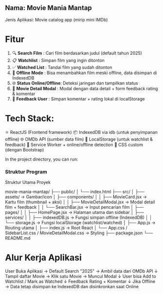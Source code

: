 ## Nama: Movie Mania Mantap
Jenis Aplikasi: Movie catalog app (mirip mini IMDb)

# Fitur                 
1. 🔍 **Search Film**          : Cari film berdasarkan judul (default tahun 2025)                
2. 📋 **Watchlist**            : Simpan film yang ingin ditonton                                 
3. ✅ **Watched List**         : Tandai film yang sudah ditonton                                 
4. 📴 **Offline Mode**         : Bisa menambahkan film meski offline, data disimpan di IndexedDB 
5. 🌐 **Status Online/Offline**: Deteksi jaringan dan tampilkan status                           
6. 🧾 **Movie Detail Modal**   : Modal dengan data detail + form feedback rating & komentar      
7. 💾 **Feedback User**        : Simpan komentar + rating lokal di localStorage                  


# Tech Stack:

  ⚛️ ReactJS (Frontend framework)
  📦 IndexedDB via idb (untuk penyimpanan offline)
  🌐 OMDb API (sumber data film)
  💾 LocalStorage (untuk watchlist & feedback)
  📡 Service Worker + online/offline detection
  💅 CSS custom (dengan Bootstrap)

In the project directory, you can run:

### Struktur Program

Struktur Utama Proyek

movie-mania-mantap/
├── public/
│   └── index.html
├── src/
│   ├── assets/                  → Gambar/icon
│   ├── components/
│   │   ├── MovieCard.jsx        → Kartu film (thumbnail + aksi)
│   │   ├── MovieDetailModal.jsx → Modal detail film + feedback
│   │   └── SearchBar.jsx        → Input pencarian film
│   ├── pages/
│   │   ├── HomePage.jsx         → Halaman utama dan sidebar
│   ├── services/
│   │   ├── indexedDB.js         → Fungsi simpan offline (IndexedDB)
│   │   └── storage.js           → Fungsi localStorage (watchlist/watched)
│   ├── App.js                   → Routing utama
│   ├── index.js                 → Root React
│   └── App.css / SidebarList.css / MovieDetailModal.css → Styling
├── package.json
└── README.md

# Alur Kerja Aplikasi
User Buka Aplikasi → Default Search "2025" → Ambil data dari OMDb API
↓
Tampil daftar Movie → Klik satu Movie → Muncul Modal
↓
User bisa Add to Watchlist / Mark as Watched
↓
Feedback Rating + Komentar
↓
Jika Offline → Data tetap disimpan ke IndexedDB dan disinkronkan saat Online


